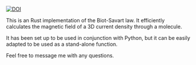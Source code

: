 [![DOI](https://zenodo.org/badge/195408070.svg)](https://doi.org/10.5281/zenodo.14778252)

This is an Rust implementation of the Biot-Savart law. It efficiently calculates the magnetic field of a 3D current density through a molecule.

It has been set up to be used in conjunction with Python, but it can be easily adapted to be used as a stand-alone function.

Feel free to message me with any questions.
